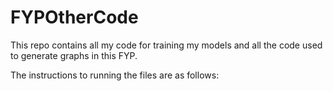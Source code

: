# FYPOtherCode

This repo contains all my code for training my models and all the code used to generate graphs in this FYP. 

The instructions to running the files are as follows:
